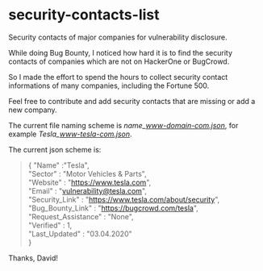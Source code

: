 # security-contacts-list
Security contacts of major companies for vulnerability disclosure.

While doing Bug Bounty, I noticed how hard it is to find the security contacts of companies which are not on HackerOne or BugCrowd.

So I made the effort to spend the hours to collect security contact informations of many companies, including the Fortune 500.

Feel free to contribute and add security contacts that are missing or add a new company.

The current file naming scheme is *name_www-domain-com.json*, for example *Tesla_www-tesla-com.json*.

The current json scheme is:
>{
>	"Name" :"Tesla", \
>	"Sector" : "Motor Vehicles & Parts", \
>	"Website" : "https://www.tesla.com", \
>	"Email" : "vulnerability@tesla.com",\
>	"Security_Link" : "https://www.tesla.com/about/security", \
>	"Bug_Bounty_Link" : "https://bugcrowd.com/tesla", \
>	"Request_Assistance" : "None", \
>	"Verified" : 1, \
>	"Last_Updated" : "03.04.2020" \
>}

Thanks, David!
